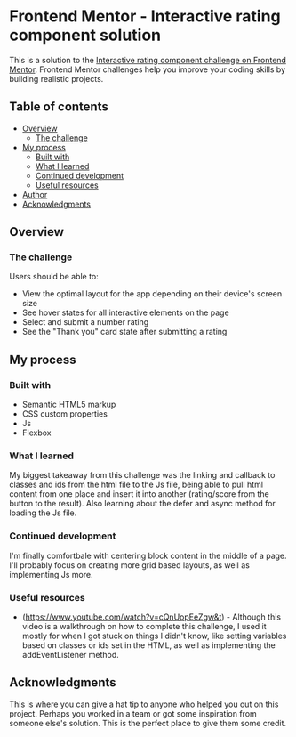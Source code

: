 # Frontend Mentor - Interactive rating component solution

This is a solution to the [Interactive rating component challenge on Frontend Mentor](https://www.frontendmentor.io/challenges/interactive-rating-component-koxpeBUmI). Frontend Mentor challenges help you improve your coding skills by building realistic projects. 

## Table of contents

- [Overview](#overview)
  - [The challenge](#the-challenge)
- [My process](#my-process)
  - [Built with](#built-with)
  - [What I learned](#what-i-learned)
  - [Continued development](#continued-development)
  - [Useful resources](#useful-resources)
- [Author](#author)
- [Acknowledgments](#acknowledgments)


## Overview

### The challenge

Users should be able to:

- View the optimal layout for the app depending on their device's screen size
- See hover states for all interactive elements on the page
- Select and submit a number rating
- See the "Thank you" card state after submitting a rating


## My process

### Built with

- Semantic HTML5 markup
- CSS custom properties
- Js
- Flexbox


### What I learned

My biggest takeaway from this challenge was the linking and callback to classes and ids from the html file to the Js file, being able to pull html content from one place and insert it into another (rating/score from the button to the result).
Also learning about the defer and async method for loading the Js file.

### Continued development

I'm finally comfortbale with centering block content in the middle of a page.
I'll probably focus on creating more grid based layouts, as well as implementing Js more.


### Useful resources

- (https://www.youtube.com/watch?v=cQnUopEeZgw&t) - Although this video is a walkthrough on how to complete this challenge, I used it mostly for when I got stuck on things I didn't know, like setting variables based on classes or ids set in the HTML, as well as implementing the addEventListener method.

## Acknowledgments

This is where you can give a hat tip to anyone who helped you out on this project. Perhaps you worked in a team or got some inspiration from someone else's solution. This is the perfect place to give them some credit.

